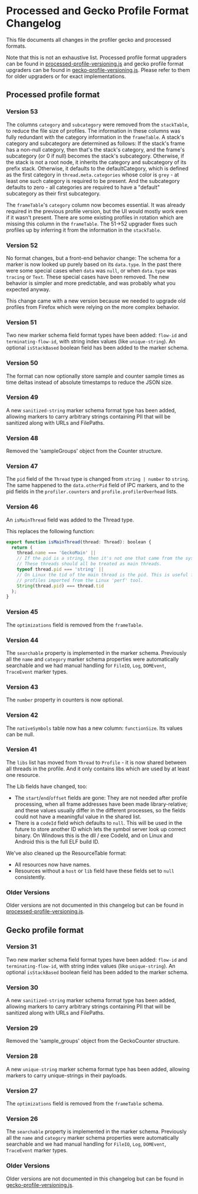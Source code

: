 # Processed and Gecko Profile Format Changelog

This file documents all changes in the profiler gecko and processed formats.

Note that this is not an exhaustive list. Processed profile format upgraders can be found in [processed-profile-versioning.js](../src/profile-logic/processed-profile-versioning.js) and gecko profile format upgraders can be found in [gecko-profile-versioning.js](../src/profile-logic/gecko-profile-versioning.js). Please refer to them for older upgraders or for exact implementations.

## Processed profile format

### Version 53

The columns `category` and `subcategory` were removed from the `stackTable`, to reduce the file size of profiles. The information in these columns was fully redundant with the category information in the `frameTable`. A stack's category and subcategory are determined as follows: If the stack's frame has a non-null category, then that's the stack's category, and the frame's subcategory (or 0 if null) becomes the stack's subcategory. Otherwise, if the stack is not a root node, it inherits the category and subcategory of its prefix stack. Otherwise, it defaults to the defaultCategory, which is defined as the first category in `thread.meta.categories` whose color is `grey` - at least one such category is required to be present. And the subcategory defaults to zero - all categories are required to have a "default" subcategory as their first subcategory.

The `frameTable`'s `category` column now becomes essential. It was already required in the previous profile version, but the UI would mostly work even if it wasn't present. There are some existing profiles in rotation which are missing this column in the `frameTable`. The 51->52 upgrader fixes such profiles up by inferring it from the information in the `stackTable`.

### Version 52

No format changes, but a front-end behavior change: The schema for a marker is now looked up purely based on its `data.type`. In the past there were some special cases when `data` was `null`, or when `data.type` was `tracing` or `Text`. These special cases have been removed. The new behavior is simpler and more predictable, and was probably what you expected anyway.

This change came with a new version because we needed to upgrade old profiles from Firefox which were relying on the more complex behavior.

### Version 51

Two new marker schema field format types have been added: `flow-id` and `terminating-flow-id`, with string index values (like `unique-string`).
An optional `isStackBased` boolean field has been added to the marker schema.

### Version 50

The format can now optionally store sample and counter sample times as time deltas instead of absolute timestamps to reduce the JSON size.

### Version 49

A new `sanitized-string` marker schema format type has been added, allowing markers to carry arbitrary strings containing PII that will be sanitized along with URLs and FilePaths.

### Version 48

Removed the 'sampleGroups' object from the Counter structure.

### Version 47

The `pid` field of the `Thread` type is changed from `string | number` to `string`. The same happened to the `data.otherPid` field of IPC markers, and to the pid fields in the `profiler.counters` and `profile.profilerOverhead` lists.

### Version 46

An `isMainThread` field was added to the Thread type.

This replaces the following function:

```js
export function isMainThread(thread: Thread): boolean {
  return (
    thread.name === 'GeckoMain' ||
    // If the pid is a string, then it's not one that came from the system.
    // These threads should all be treated as main threads.
    typeof thread.pid === 'string' ||
    // On Linux the tid of the main thread is the pid. This is useful for
    // profiles imported from the Linux 'perf' tool.
    String(thread.pid) === thread.tid
  );
}
```

### Version 45

The `optimizations` field is removed from the `frameTable`.

### Version 44

The `searchable` property is implemented in the marker schema. Previously all the `name` and `category` marker schema properties were automatically searchable and we had manual handling for `FileIO`, `Log`, `DOMEvent`, `TraceEvent` marker types.

### Version 43

The `number` property in counters is now optional.

### Version 42

The `nativeSymbols` table now has a new column: `functionSize`. Its values can be null.

### Version 41

The `libs` list has moved from `Thread` to `Profile` - it is now shared between all threads in the profile. And it only contains libs which are used by at least one resource.

The Lib fields have changed, too:

- The `start`/`end`/`offset` fields are gone: They are not needed after profile processing, when all frame addresses have been made library-relative; and these values usually differ in the different processes, so the fields could not have a meaningful value in the shared list.
- There is a `codeId` field which defaults to `null`. This will be used in the future to store another ID which lets the symbol server look up correct binary. On Windows this is the dll / exe CodeId, and on Linux and Android this is the full ELF build ID.

We've also cleaned up the ResourceTable format:

- All resources now have names.
- Resources without a `host` or `lib` field have these fields set to `null` consistently.

### Older Versions

Older versions are not documented in this changelog but can be found in [processed-profile-versioning.js](../src/profile-logic/processed-profile-versioning.js).

## Gecko profile format

### Version 31

Two new marker schema field format types have been added: `flow-id` and `terminating-flow-id`, with string index values (like `unique-string`).
An optional `isStackBased` boolean field has been added to the marker schema.

### Version 30

A new `sanitized-string` marker schema format type has been added, allowing markers to carry arbitrary strings containing PII that will be sanitized along with URLs and FilePaths.

### Version 29

Removed the 'sample_groups' object from the GeckoCounter structure.

### Version 28

A new `unique-string` marker schema format type has been added, allowing markers to carry unique-strings in their payloads.

### Version 27

The `optimizations` field is removed from the `frameTable` schema.

### Version 26

The `searchable` property is implemented in the marker schema. Previously all the `name` and `category` marker schema properties were automatically searchable and we had manual handling for `FileIO`, `Log`, `DOMEvent`, `TraceEvent` marker types.

### Older Versions

Older versions are not documented in this changelog but can be found in [gecko-profile-versioning.js](../src/profile-logic/gecko-profile-versioning.js).
